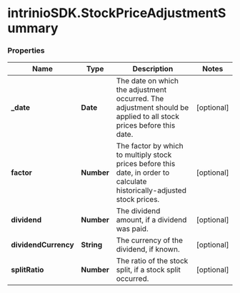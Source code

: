 # intrinioSDK.StockPriceAdjustmentSummary

### Properties
Name | Type | Description | Notes
------------ | ------------- | ------------- | -------------
**_date** | **Date** | The date on which the adjustment occurred. The adjustment should be applied to all stock prices before this date. | [optional] 
**factor** | **Number** | The factor by which to multiply stock prices before this date, in order to calculate historically-adjusted stock prices. | [optional] 
**dividend** | **Number** | The dividend amount, if a dividend was paid. | [optional] 
**dividendCurrency** | **String** | The currency of the dividend, if known. | [optional] 
**splitRatio** | **Number** | The ratio of the stock split, if a stock split occurred. | [optional] 


